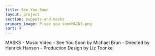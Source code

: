 ```yaml
---
title: See You Soon
layout: project
section: puppets-and-masks
primary_image: P-see you soonMAIN5.png
sort: 4
---
```


MASKS - Music Video – See You Soon by Michael Brun - Directed by Henrick Hanson - Production Design by Liz Toonkel
